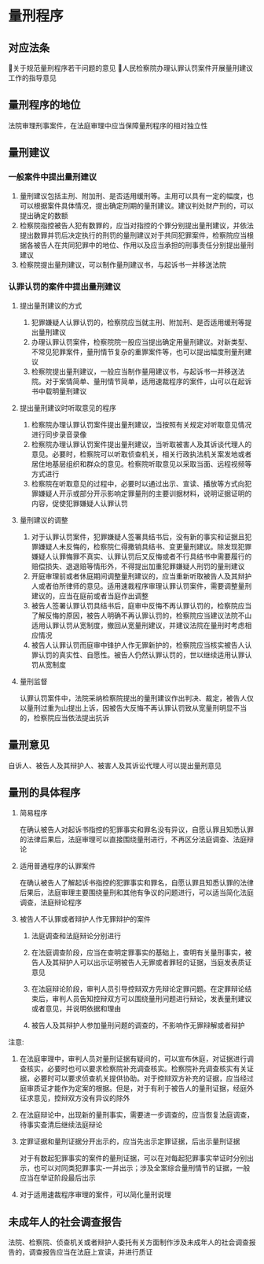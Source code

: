 # 量刑程序


## 对应法条
🚪关于规范量刑程序若干问题的意见
🚪人民检察院办理认罪认罚案件开展量刑建议工作的指导意见


## 量刑程序的地位

法院审理刑事案件，在法庭审理中应当保障量刑程序的相对独立性


## 量刑建议


### 一般案件中提出量刑建议

1. 量刑建议包括主刑、附加刑、是否适用缓刑等。主用可以具有一定的幅度，也可以根据案件具体情况，提出确定刑期的量刑建议。建议判处财产刑的，可以提出确定的数额
2. 检察院指控被告人犯有数罪的，应当对指控的个罪分别提出量刑建议，并依法提出数罪并罚后决定执行的刑罚的量刑建议对于共同犯罪案件，检察院应当根据各被告人在共同犯罪中的地位、作用以及应当承担的刑事责任分别提出量刑建议
3. 检察院提出量刑建议，可以制作量刑建议书，与起诉书一并移送法院

### 认罪认罚的案件中提出量刑建议

1. 提出量刑建议的方式

    1. 犯罪嫌疑人认罪认罚的，检察院应当就主刑、附加刑、是否适用缓刑等提出量刑建议
    2. 办理认罪认罚案件，检察院院一股应当提出确定用量刑建议。对新类型、不常见犯罪案件，量刑情节复杂的重罪案件等，也可以提出幅度刑量刑建议
    3. 检察院提出量刑建议，一般应当制作量用建议书，与起诉书一并移送法院。对于案情简单、量刑情节简单，适用速裁程序的案件，山可以在起诉书中载明量刑建议

2. 提出量刑建议时听取意见的程序

    1. 检察院办理认罪认罚案件提出量刑建议，当按照有关规定对听取意见情况进行同步录音录像
    2. 检察院办理认罪认罚案件提出量刑建议，当听取被害人及其诉谈代理人的意见。必要时，检察院可以听取侦查机关，相关行政执法机关案发地或者居住地基层组织和群众的意见。检察院听取意见以采取当面、远程视频等方式进行
    3. 检察院在听取意见的过程中，必要时以通过出示、宣读、播放等方式向犯罪嫌疑人开示或部分开示影响定罪量刑的主要训据材料，说明证据证明的内容，促使犯罪嫌疑人认罪认罚


3. 量刑建议的调整

    1. 对于认罪认罚案件，犯罪嫌疑人签署具结书后，没有新的事实和证据且犯罪嫌疑人未反悔的，检察院仁得撒销具结书、变更量刑建议。除发现犯罪嫌疑人认罪悔罪不真实、认罪认罚后又反悔或者不行具结书中需要履行的赔偿损失、退退赔等情形外，不得提出加重犯罪嫌疑人刑罚的量刑建议
    2. 开庭审理前或者休庭期间调整量刑建议的，应当重新听取被告人及其辩护人或者伯所律师的意见。适用速裁程序审理认罪认罚案件，需要调整量刑建议的，应当在庭前或者当庭作出调整
    3. 被告人签署认罪认罚具结书后，庭审中反悔不再认罪认罚的，检察院应当了解反悔的原因，被告人明确不再认罪认罚的，检察院应当建议法院不山适用认罪认罚从宽制度，撤回从宽量刑建议，并建议法院在量刑时考虑相应情况
    4. 被告人认罪认罚而庭审中锋护人作无罪新护的，检察院应当核实被告人认罪认罚的真实性、自愿性。被告人仍然认罪认罚的，世以继续适用认罪认罚从宽制度


4. 量刑监督

    认罪认罚案件中，法院采纳检察院提出的量刑建议作出判决、裁定，被告人仅以量刑过重为山提出上诉，因被告大反悔不再认罪认罚致从宽量刑明显不当的，检察院应当依法提出抗诉



## 量刑意见

自诉人、被告人及其辩护人、被害人及其诉讼代理人可以提出量刑意见

## 量刑的具体程序


1. 简易程序
    
    在确认被告人对起诉书指控的犯罪事实和罪名没有异议，自愿认罪且知悉认罪的法律后果后，法庭审理可以直接围绕量刑进行，不再区分法庭调查、法庭辩论

1. 适用普通程序的认罪案件
    
    在确认被告人了解起诉书指控的犯罪事实和罪名，自愿认罪且知悉认罪的法律后果后，法庭审理主要围绕量刑和其他有争议的问题进行，可以适当简化法庭调查，法庭辩论程序

1. 被告人不认罪或者辩护人作无罪辩护的案件
    
    1. 法庭调查和法庭辩论分别进行

    2. 在法庭调查阶段，应当在查明定罪事实的基础上，查明有关量刑事实，被告人及其辩护人可以出示证明被告人无罪或者罪轻的证据，当庭发表质证意见

    3. 在法庭辩论阶段，审判人员引导控辩双方先辩论定罪问题。在定罪辩论结束后，审判人员告知控辩双方可以围绕量刑问题进行辩论，发表量刑建议或者意见，并说明依据和理由

    4. 被告人及其辩护人参加量刑问题的调查的，不影响作无罪辩解或者辩护

注意: 
1. 在法庭审理中，审判人员对量刑证据有疑间的，可以宣布休庭，对证据进行调查核实，必要时也可以要求检察院补充调查核实。检察院补充调查核实有关证据，必要时可以要求侦查机关提供协助。对于控辩双方补充的证据，应当经过庭审质证才能作为定案的根据。但是，对于有利于被告人的量刑证据，经庭外征求意见，控辩双方没有异议的除外

2. 在法庭辩论中，出现新的量刑事实，需要进一步调查的，应当恢复法庭调查，待事实查清后继续法庭辩论

3. 定罪证据和量刑证据分开出示的，应当先出示定罪证据，后出示量刑证据

    对于有数起犯罪事实的案件的量刑证据，可以在对每起犯罪事实举证时分别出示，也可以对同类犯罪事实-一并出示；涉及全案综合量刑情节的证据，一般应当在举证阶段最后出示

4. 对于适用速裁程序审理的案件，可以简化量刑说理

## 未成年人的社会调查报告

法院、检察院、侦查机关或者辩护人委托有关方面制作涉及未成年人的社会调查报告的，调查报告应当在法庭上宣读，并进行质证


